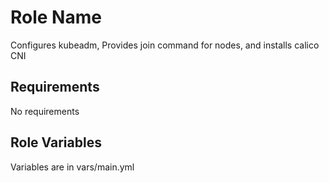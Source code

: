 Role Name
=========

Configures kubeadm, Provides join command for nodes, and installs calico CNI

Requirements
------------

No requirements

Role Variables
--------------

Variables are in vars/main.yml
